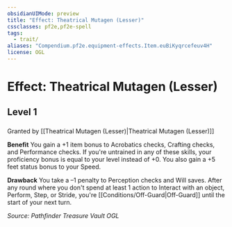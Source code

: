```yaml
---
obsidianUIMode: preview
title: "Effect: Theatrical Mutagen (Lesser)"
cssclasses: pf2e,pf2e-spell
tags:
  - trait/
aliases: "Compendium.pf2e.equipment-effects.Item.euBiKyqrcefeuv4H"
license: OGL
---
```

# Effect: Theatrical Mutagen (Lesser)
## Level 1
### 






Granted by [[Theatrical Mutagen (Lesser)|Theatrical Mutagen (Lesser)]]

**Benefit** You gain a +1 item bonus to Acrobatics checks, Crafting checks, and Performance checks. If you're untrained in any of these skills, your proficiency bonus is equal to your level instead of +0. You also gain a +5 feet status bonus to your Speed.

**Drawback** You take a –1 penalty to Perception checks and Will saves. After any round where you don't spend at least 1 action to Interact with an object, Perform, Step, or Stride, you're [[Conditions/Off-Guard|Off-Guard]] until the start of your next turn.

*Source: Pathfinder Treasure Vault*
*OGL*